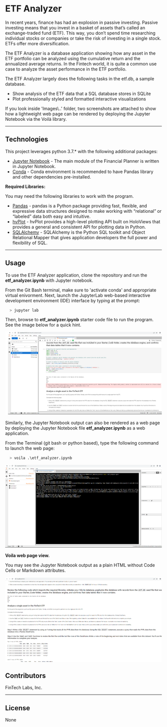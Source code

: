 # ETF Analyzer

In recent years, finance has had an explosion in passive investing. Passive investing means that you invest in a basket of assets that’s called an exchange-traded fund (ETF). This way, you don’t spend time researching individual stocks or companies or take the risk of investing in a single stock. ETFs offer more diversification.

The ETF Analyzer is a database application showing how any asset in the ETF portfolio can be analyzed using the cumulative return and the annualized average returns. In the Fintech world, it is quite a common use case to analyze the asset performance in the ETF portfolio.

The ETF Analyzer largely does the following tasks in the etf.db, a sample database.

- Show analysis of the ETF data that a SQL database stores in SQLite
- Plot professionally styled and formatted interactive visualizations

If you look inside 'Images\\..' folder, two screenshots are attached to show how a lightweight web page can be rendered by deploying the Jupyter Notebook via the Voilà library.

---

## Technologies

This project leverages python 3.7.* with the following additional packages:
* [Jupyter Notebook](https://jupyter.org/) - The main module of the Financial Planner is written in Jupyter Notebook.
* [Conda](https://docs.conda.io/projects/conda/en/latest/) - Conda environment is recommended to have Pandas library and other dependencies pre-installed.

**Required Libraries:**

You may need the following libraries to work with the program.

- [Pandas](https://pandas.pydata.org/docs/reference/index.html) - pandas is a Python package providing fast, flexible, and expressive data structures designed to make working with “relational” or “labeled” data both easy and intuitive.
- [hvPlot](https://hvplot.holoviz.org/) - hvPlot provides a high-level plotting API built on HoloViews that provides a general and consistent API for plotting data in Python.
- [SQLAlchemy](https://www.sqlalchemy.org/) - SQLAlchemy is the Python SQL toolkit and Object Relational Mapper that gives application developers the full power and flexibility of SQL.
---

## Usage

To use the ETF Analyzer application, clone the repository and run the **etf_analyzer.ipynb** with Jupyter notebook.

From the Git Bash terminal, make sure to 'activate conda' and appropriate virtual enivorment. Next, launch the JupyterLab web-based interactive development environment (IDE) interface by typing at the prompt:

```python
  > jupyter lab
```

Then, browse to **etf_analyzer.ipynb** starter code file to run the program. See the image below for a quick hint.

![Jupyter Notebook](Images/app_usage.png)

Similarly, the Jupyter Notebook output can also be rendered as a web page by deploying the Jupyter Notebook file **etf_analyzer.ipynb** as a web application.

From the Terminal (git bash or python based), type the following command to launch the web page:

```python
  > voila .\etf_analyzer.ipynb
```

![Jupyter Notebook](Images/voila_cmd_console_output.png)

**Voila web page view.**

You may see the Jupyter Notebook output as a plain HTML without Code Cells or Markdown attributes.

![Voila web page](Images/voila_webpage_output.png)
## Contributors

FinTech Labs, Inc.

---

## License

None
